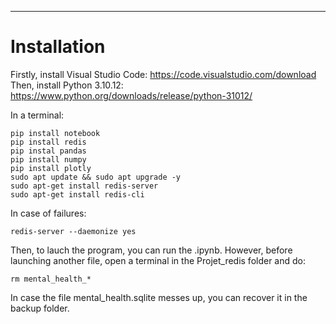 ----------------------------------------------------------
# Installation

Firstly, install Visual Studio Code: https://code.visualstudio.com/download
Then, install Python 3.10.12: https://www.python.org/downloads/release/python-31012/

In a terminal:
```
pip install notebook
pip install redis
pip instal pandas
pip install numpy
pip install plotly
sudo apt update && sudo apt upgrade -y
sudo apt-get install redis-server
sudo apt-get install redis-cli
```

In case of failures:
```
redis-server --daemonize yes
```

Then, to lauch the program, you can run the .ipynb.
However, before launching another file, open a terminal in the Projet_redis folder and do:
```
rm mental_health_*
```

In case the file mental_health.sqlite messes up, you can recover it in the backup folder.
